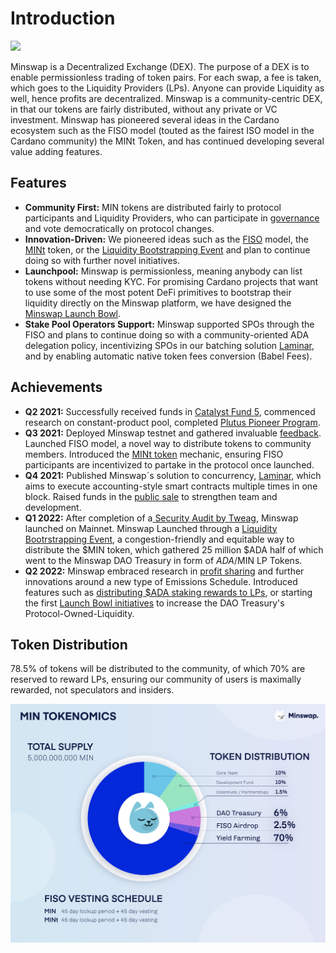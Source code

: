 # Introduction

![](.gitbook/assets/minswap\_promo\_twitter.jpg)

Minswap is a Decentralized Exchange (DEX). The purpose of a DEX is to enable permissionless trading of token pairs. For each swap, a fee is taken, which goes to the Liquidity Providers (LPs). Anyone can provide Liquidity as well, hence profits are decentralized. Minswap is a community-centric DEX, in that our tokens are fairly distributed, without any private or VC investment. Minswap has pioneered several ideas in the Cardano ecosystem such as the FISO model (touted as the fairest ISO model in the Cardano community) the MINt Token, and has continued developing several value adding features.&#x20;

## Features

* **Community First:** MIN tokens are distributed fairly to protocol participants and Liquidity Providers, who can participate in [governance](https://forum.minswap.org/) and vote democratically on protocol changes.&#x20;
* **Innovation-Driven:** We pioneered ideas such as the [FISO](https://medium.com/minswap/minswap-fair-launch-tokenomics-and-fiso-airdrop-start-date-a75f3e75a546) model, the [MINt](https://forum.minswap.org/t/mint-token-expose-mint-liquidity-providers-to-other-pairs/40) token, or the [Liquidity Bootstrapping Event](https://minswap-labs.medium.com/meteor-lbe-mainnet-launch-yield-farming-more-f73c6c2a8b37) and plan to continue doing so with further novel initiatives.
* **Launchpool:** Minswap is permissionless, meaning anybody can list tokens without needing KYC. For promising Cardano projects that want to use some of the most potent DeFi primitives to bootstrap their liquidity directly on the Minswap platform, we have designed the [Minswap Launch Bowl](https://minswap-labs.medium.com/introducing-the-minswap-launch-bowl-a5db8266345c).
* **Stake Pool Operators Support:** Minswap supported SPOs through the FISO and plans to continue doing so with a community-oriented ADA delegation policy, incentivizing SPOs in our batching solution [Laminar](https://medium.com/minswap/introducing-laminar-an-eutxo-scaling-protocol-for-accounting-style-smart-contract-d1ac8847dde8), and by enabling automatic native token fees conversion (Babel Fees).&#x20;

## Achievements

* **Q2 2021:** Successfully received funds in [Catalyst Fund 5](https://drive.google.com/file/d/1Wp4ypNhssUwOBC9SLkxKgtyJaZ2h0fwl/view), commenced research on constant-product pool, completed [Plutus Pioneer Program](https://testnets.cardano.org/en/plutus-pioneer-program/).
* **Q3 2021:** Deployed Minswap testnet and gathered invaluable [feedback](https://medium.com/minswap/minswap-testnet-reflections-64b01c5e7c45). Launched FISO model, a novel way to distribute tokens to community members. Introduced the [MINt token](faq/mint-token.md) mechanic, ensuring FISO participants are incentivized to partake in the protocol once launched.&#x20;
* **Q4 2021:** Published Minswap´s solution to concurrency, [Laminar](https://minswap-labs.medium.com/introducing-laminar-an-eutxo-scaling-protocol-for-accounting-style-smart-contract-d1ac8847dde8), which aims to execute accounting-style smart contracts multiple times in one block. Raised funds in the [public sale](https://medium.com/minswap/minswap-public-sale-8732843af1bd) to strengthen team and development.&#x20;
* **Q1 2022:** After completion of a[ Security Audit by Tweag](https://minswap-labs.medium.com/minswap-announces-audit-completion-by-tweag-79a2910b98a), Minswap launched on Mainnet. Minswap Launched through a [Liquidity Bootrstrapping Event](https://minswap-labs.medium.com/meteor-lbe-mainnet-launch-yield-farming-more-f73c6c2a8b37), a congestion-friendly and equitable way to distribute the $MIN token, which gathered 25 million $ADA half of which went to the Minswap DAO Treasury in form of $ADA/$MIN LP Tokens.
* **Q2 2022:** Minswap embraced research in [profit sharing](https://minswap-labs.medium.com/minomics-research-part-1-exploring-tokenomic-models-and-revenue-sources-dd59c434e38f) and further innovations around a new type of Emissions Schedule. Introduced features such as [distributing $ADA staking rewards to LPs](https://twitter.com/MinswapDEX/status/1541803084879462400?s=20\&t=C2YA8vWM66zeKhnQW4mgxA), or starting the first [Launch Bowl initiatives](https://app.minswap.org/launch-bowl) to increase the DAO Treasury's Protocol-Owned-Liquidity.

## Token Distribution

78.5% of tokens will be distributed to the community, of which 70% are reserved to reward LPs, ensuring our community of users is maximally rewarded, not speculators and insiders.

![](.gitbook/assets/tokenomics3x.png)
